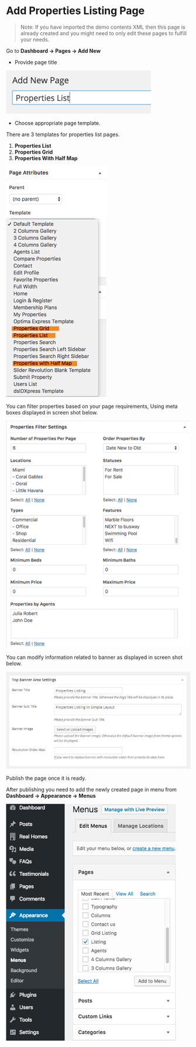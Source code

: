 # Add Properties Listing Page

> Note: If you have imported the demo contents XML then this page is already created and you might need to only edit these pages to fulfill your needs.

Go to **Dashboard → Pages → Add New**

- Provide page title

![Properties Listing Page](images/create-pages/add-properties-listing-page.png)

- Choose appropriate page template. 

There are 3 templates for properties list pages.

1. **Properties List**
2. **Properties Grid**
3. **Properties With Half Map**

![Properties Listing Templates](images/create-pages/properties-listing-templates.png)

You can filter properties based on your page requirements, Using meta boxes displayed in screen shot below. 

![Properties Filter Settings](images/create-pages/properties-filter.png)

You can modify information related to banner as displayed in screen shot below. 

![Banner Area Settings](images/create-pages/banner-area-settings.png)

Publish the page once it is ready.

After publishing you need to add the newly created page in menu from **Dashboard → Appearance → Menus** 

![Adding Listing Page to the Menu](images/create-pages/add-listing-page-menu.png)
